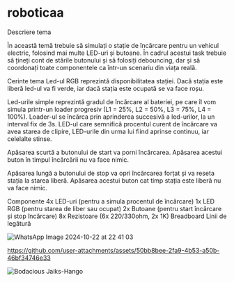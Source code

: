 # roboticaa

Descriere tema

În această temă trebuie să simulați o stație de încărcare pentru un vehicul electric, folosind mai multe LED-uri și butoane. În cadrul acestui task trebuie să țineți cont de stările butonului și să folosiți debouncing, dar și să coordonați toate componentele ca într-un scenariu din viața reală.

Cerinte tema Led-ul RGB reprezintă disponibilitatea stației. Dacă stația este liberă led-ul va fi verde, iar dacă stația este ocupată se va face roșu.

Led-urile simple reprezintă gradul de încărcare al bateriei, pe care îl vom simula printr-un loader progresiv (L1 = 25%, L2 = 50%, L3 = 75%, L4 = 100%). Loader-ul se încărca prin aprinderea succesivă a led-urilor, la un interval fix de 3s. LED-ul care semnifică procentul curent de încărcare va avea starea de clipire, LED-urile din urma lui fiind aprinse continuu, iar celelalte stinse.

Apăsarea scurtă a butonului de start va porni încărcarea. Apăsarea acestui buton în timpul încărcării nu va face nimic.

Apăsarea lungă a butonului de stop va opri încărcarea forțat și va reseta stația la starea liberă. Apăsarea acestui buton cat timp stația este liberă nu va face nimic.

Componente 4x LED-uri (pentru a simula procentul de încărcare) 1x LED RGB (pentru starea de liber sau ocupat) 2x Butoane (pentru start încărcare și stop încărcare) 8x Rezistoare (6x 220/330ohm, 2x 1K) Breadboard Linii de legătură

![WhatsApp Image 2024-10-22 at 22 41 03](https://github.com/user-attachments/assets/5ba657e8-11a4-4b11-a6e2-610c560d4302)



https://github.com/user-attachments/assets/50bb8bee-2fa9-4b53-a50b-46bf34746e33

![Bodacious Jaiks-Hango](https://github.com/user-attachments/assets/ec1ee274-bd1d-4737-b537-071b021a35f5)



